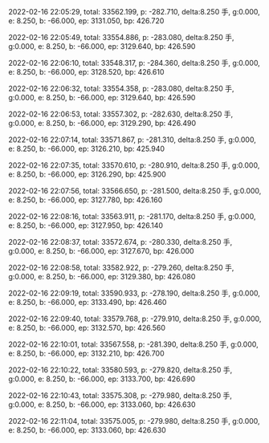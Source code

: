 2022-02-16 22:05:29, total: 33562.199, p: -282.710, delta:8.250 手, g:0.000, e: 8.250, b: -66.000, ep: 3131.050, bp: 426.720

2022-02-16 22:05:49, total: 33554.886, p: -283.080, delta:8.250 手, g:0.000, e: 8.250, b: -66.000, ep: 3129.640, bp: 426.590

2022-02-16 22:06:10, total: 33548.317, p: -284.360, delta:8.250 手, g:0.000, e: 8.250, b: -66.000, ep: 3128.520, bp: 426.610

2022-02-16 22:06:32, total: 33554.358, p: -283.080, delta:8.250 手, g:0.000, e: 8.250, b: -66.000, ep: 3129.640, bp: 426.590

2022-02-16 22:06:53, total: 33557.302, p: -282.630, delta:8.250 手, g:0.000, e: 8.250, b: -66.000, ep: 3129.290, bp: 426.490

2022-02-16 22:07:14, total: 33571.867, p: -281.310, delta:8.250 手, g:0.000, e: 8.250, b: -66.000, ep: 3126.210, bp: 425.940

2022-02-16 22:07:35, total: 33570.610, p: -280.910, delta:8.250 手, g:0.000, e: 8.250, b: -66.000, ep: 3126.290, bp: 425.900

2022-02-16 22:07:56, total: 33566.650, p: -281.500, delta:8.250 手, g:0.000, e: 8.250, b: -66.000, ep: 3127.780, bp: 426.160

2022-02-16 22:08:16, total: 33563.911, p: -281.170, delta:8.250 手, g:0.000, e: 8.250, b: -66.000, ep: 3127.950, bp: 426.140

2022-02-16 22:08:37, total: 33572.674, p: -280.330, delta:8.250 手, g:0.000, e: 8.250, b: -66.000, ep: 3127.670, bp: 426.000

2022-02-16 22:08:58, total: 33582.922, p: -279.260, delta:8.250 手, g:0.000, e: 8.250, b: -66.000, ep: 3129.380, bp: 426.080

2022-02-16 22:09:19, total: 33590.933, p: -278.190, delta:8.250 手, g:0.000, e: 8.250, b: -66.000, ep: 3133.490, bp: 426.460

2022-02-16 22:09:40, total: 33579.768, p: -279.910, delta:8.250 手, g:0.000, e: 8.250, b: -66.000, ep: 3132.570, bp: 426.560

2022-02-16 22:10:01, total: 33567.558, p: -281.390, delta:8.250 手, g:0.000, e: 8.250, b: -66.000, ep: 3132.210, bp: 426.700

2022-02-16 22:10:22, total: 33580.593, p: -279.820, delta:8.250 手, g:0.000, e: 8.250, b: -66.000, ep: 3133.700, bp: 426.690

2022-02-16 22:10:43, total: 33575.308, p: -279.980, delta:8.250 手, g:0.000, e: 8.250, b: -66.000, ep: 3133.060, bp: 426.630

2022-02-16 22:11:04, total: 33575.005, p: -279.980, delta:8.250 手, g:0.000, e: 8.250, b: -66.000, ep: 3133.060, bp: 426.630
